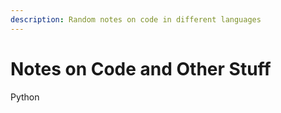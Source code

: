 ```yaml
---
description: Random notes on code in different languages
---
```


# Notes on Code and Other Stuff

Python

